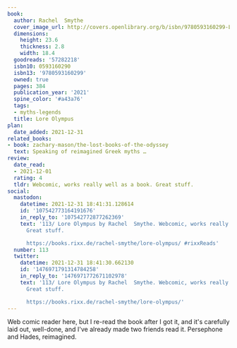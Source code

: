 ```yaml
---
book:
  author: Rachel  Smythe
  cover_image_url: http://covers.openlibrary.org/b/isbn/9780593160299-L.jpg
  dimensions:
    height: 23.6
    thickness: 2.8
    width: 18.4
  goodreads: '57282218'
  isbn10: 0593160290
  isbn13: '9780593160299'
  owned: true
  pages: 384
  publication_year: '2021'
  spine_color: '#a43a76'
  tags:
  - myths-legends
  title: Lore Olympus
plan:
  date_added: 2021-12-31
related_books:
- book: zachary-mason/the-lost-books-of-the-odyssey
  text: Speaking of reimagined Greek myths …
review:
  date_read:
  - 2021-12-01
  rating: 4
  tldr: Webcomic, works really well as a book. Great stuff.
social:
  mastodon:
    datetime: 2021-12-31 18:41:31.128614
    id: '107542773164191676'
    in_reply_to: '107542772877262369'
    text: '113/ Lore Olympus by Rachel  Smythe. Webcomic, works really well as a book.
      Great stuff.

      https://books.rixx.de/rachel-smythe/lore-olympus/ #rixxReads'
  number: 113
  twitter:
    datetime: 2021-12-31 18:41:30.662130
    id: '1476971791314784258'
    in_reply_to: '1476971772671102978'
    text: '113/ Lore Olympus by Rachel  Smythe. Webcomic, works really well as a book.
      Great stuff.

      https://books.rixx.de/rachel-smythe/lore-olympus/'
---
```


Web comic reader here, but I re-read the book after I got it, and it's carefully laid out, well-done, and I've already
made two friends read it. Persephone and Hades, reimagined.
